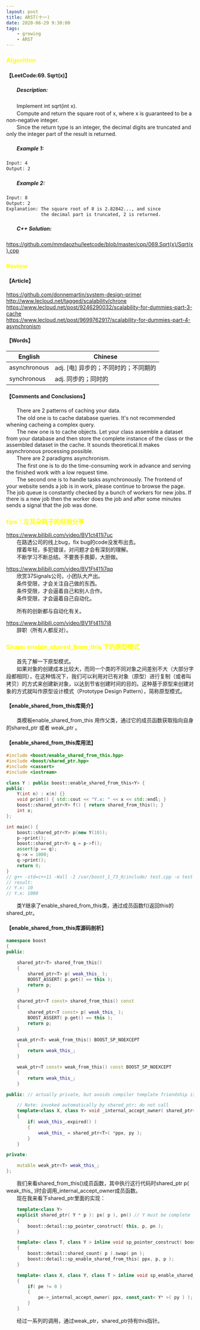 ```yaml
---
layout: post
title: ARST(十一)
date: 2020-06-29 9:30:00
tags: 
	- growing
	- ARST
---
```


###  <font color=yellow>Algorithm</font>

#### **【LeetCode:69. Sqrt(x)】**

##### 　　Description:
　　Implement int sqrt(int x).  
　　Compute and return the square root of x, where x is guaranteed to be a non-negative integer.  
　　Since the return type is an integer, the decimal digits are truncated and only the integer part of the result is returned.  

##### 　　Example 1:
```sh
Input: 4
Output: 2
```

##### 　　Example 2:
```sh
Input: 8
Output: 2
Explanation: The square root of 8 is 2.82842..., and since 
             the decimal part is truncated, 2 is returned.
```

##### 　　C++ Solution:
https://github.com/mmdaozhu/leetcode/blob/master/cpp/069.Sqrt(x)/Sqrt(x).cpp

###  <font color=yellow>Review</font>

#### **【Article】**
https://github.com/donnemartin/system-design-primer  
http://www.lecloud.net/tagged/scalability/chrone  
https://www.lecloud.net/post/9246290032/scalability-for-dummies-part-3-cache  
https://www.lecloud.net/post/9699762917/scalability-for-dummies-part-4-asynchronism  

#### **【Words】**

English | Chinese
-|-
asynchronous | adj. [电] 异步的；不同时的；不同期的
synchronous | adj. 同步的；同时的

#### **【Comments and Conclusions】**
　　There are 2 patterns of caching your data.  
　　The old one is to cache database queries. It's not recommended whening cacheing a complex query.  
　　The new one is to cache objects. Let your class assemble a dataset from your database and then store the complete instance of the class or the assembled dataset in the cache. It sounds theoretical.It makes asynchronous processing possible.  
　　There are 2 paradigms asynchronism.  
　　The first one is to do the time-consuming work in advance and serving the finished work with a low request time.  
　　The second one is to handle tasks asynchronously. The frontend of your website sends a job is in work, please continue to browse the page. The job queue is constantly checked by a bunch of workers for new jobs. If there is a new job then the worker does the job and after some minutes sends a signal that the job was done.  

###  <font color=yellow>tips：左耳朵耗子的经验分享</font>
https://www.bilibili.com/video/BV1ct411i7uc  
　　在路透公司的线上bug，fix bug的code没发布出去。  
　　撑着年轻，多犯错误，对问题才会有深刻的理解。  
　　不断学习不断总结。不要畏手畏脚，大胆做。  

https://www.bilibili.com/video/BV1Ft411i7qq  
　　欣赏37Signals公司，小团队大产出。  
　　条件受限，才会关注自己做的东西。  
　　条件受限，才会逼着自己和别人合作。  
　　条件受限，才会逼着自己自动化。  

　　所有的创新都与自动化有关。  

https://www.bilibili.com/video/BV1Ft411i7i8  
　　辞职（所有人都反对）。  

###  <font color=yellow>Share: enable_shared_from_this 下的原型模式</font>
　　首先了解一下原型模式。  
　　如果对象的创建成本比较大，而同一个类的不同对象之间差别不大（大部分字段都相同），在这种情况下，我们可以利用对已有对象（原型）进行复制（或者叫拷贝）的方式来创建新对象，以达到节省创建时间的目的。这种基于原型来创建对象的方式就叫作原型设计模式（Prototype Design Pattern），简称原型模式。  

#### **【enable_shared_from_this库简介】**
　　类模板enable_shared_from_this 用作父类，通过它的成员函数获取指向自身的shared_ptr 或者 weak_ptr 。  

#### **【enable_shared_from_this库用法】**
```c++
#include <boost/enable_shared_from_this.hpp>
#include <boost/shared_ptr.hpp>
#include <cassert>
#include <iostream>

class Y : public boost::enable_shared_from_this<Y> {
public:
    Y(int n) : x(n) {}
    void print() { std::cout << "Y.x: " << x << std::endl; }
    boost::shared_ptr<Y> f() { return shared_from_this(); }
    int x;
};

int main() {
    boost::shared_ptr<Y> p(new Y(10));
    p->print();
    boost::shared_ptr<Y> q = p->f();
    assert(p == q);
    q->x = 1000;
    q->print();
    return 0;
}
// g++ -std=c++11 -Wall -I /var/boost_1_73_0/include/ test.cpp -o test
// result:
// Y.x: 10
// Y.x: 1000
```
　　类Y继承了enable_shared_from_this类，通过成员函数f()返回this的shared_ptr。  

#### **【enable_shared_from_this库源码剖析】**
```c++
namespace boost
{
public:

    shared_ptr<T> shared_from_this()
    {
        shared_ptr<T> p( weak_this_ );
        BOOST_ASSERT( p.get() == this );
        return p;
    }

    shared_ptr<T const> shared_from_this() const
    {
        shared_ptr<T const> p( weak_this_ );
        BOOST_ASSERT( p.get() == this );
        return p;
    }

    weak_ptr<T> weak_from_this() BOOST_SP_NOEXCEPT
    {
        return weak_this_;
    }

    weak_ptr<T const> weak_from_this() const BOOST_SP_NOEXCEPT
    {
        return weak_this_;
    }

public: // actually private, but avoids compiler template friendship issues

    // Note: invoked automatically by shared_ptr; do not call
    template<class X, class Y> void _internal_accept_owner( shared_ptr<X> const * ppx, Y * py ) const BOOST_SP_NOEXCEPT
    {
        if( weak_this_.expired() )
        {
            weak_this_ = shared_ptr<T>( *ppx, py );
        }
    }

private:

    mutable weak_ptr<T> weak_this_;
};
```
　　我们来看shared_from_this()成员函数，其中执行这行代码时shared_ptr<T> p( weak_this_ )时会调用_internal_accept_owner成员函数。  
　　现在我来看下shared_ptr里面的实现：  
```c++
    template<class Y>
    explicit shared_ptr( Y * p ): px( p ), pn() // Y must be complete
    {
        boost::detail::sp_pointer_construct( this, p, pn );
    }

    template< class T, class Y > inline void sp_pointer_construct( boost::shared_ptr< T > * ppx, Y * p, boost::detail::shared_count & pn )
    {
        boost::detail::shared_count( p ).swap( pn );
        boost::detail::sp_enable_shared_from_this( ppx, p, p );
    }

    template< class X, class Y, class T > inline void sp_enable_shared_from_this( boost::shared_ptr<X> const * ppx, Y const * py,     boost::enable_shared_from_this< T > const * pe )
    {
        if( pe != 0 )
        {
            pe->_internal_accept_owner( ppx, const_cast< Y* >( py ) );
        }
    }
```
　　经过一系列的调用，通过weak_ptr，shared_ptr<T>持有this指针。  

